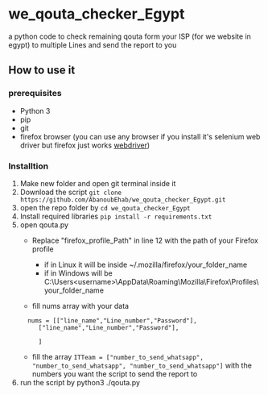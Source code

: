 # we_qouta_checker_Egypt

a python code to check remaining qouta form your ISP (for we website in egypt) to multiple Lines and send the report to you

## How to use it

### prerequisites
- Python 3
- pip
- git
- firefox browser (you can use any browser if you install it's selenium web driver but firefox just works [webdriver](https://www.selenium.dev/documentation/webdriver/))
### Installtion
1. Make new folder and open git terminal inside it
2. Download the script  ```git clone https://github.com/AbanoubEhab/we_qouta_checker_Egypt.git```
3. open the repo folder by ```cd we_qouta_checker_Egypt```
4. Install required libraries ```pip install -r requirements.txt```
5. open qouta.py 
   - Replace "firefox_profile_Path" in line 12 with the path of your Firefox profile
     - if in Linux it will be inside ~/.mozilla/firefox/your_folder_name
     - if in Windows will be C:\Users\<username>\AppData\Roaming\Mozilla\Firefox\Profiles\your_folder_name
     
   - fill nums array with your data
   ```
     nums = [["line_name","Line_number","Password"],
        ["line_name","Line_number","Password"],
        
        ]
     ```
   - fill the array ```ITTeam = ["number_to_send_whatsapp", "number_to_send_whatsapp", "number_to_send_whatsapp"]```
   with the numbers you want the script to send the report to
6. run the script by python3 ./qouta.py
